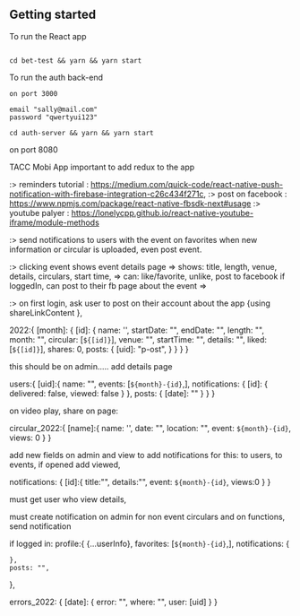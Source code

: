 ## Getting started
To run the React app

```

cd bet-test && yarn && yarn start

```

To run the auth back-end

```
on port 3000

email "sally@mail.com"
password "qwertyui123"

cd auth-server && yarn && yarn start

```
on port 8080


TACC Mobi App
important to add redux to the app


:> reminders tutorial : https://medium.com/quick-code/react-native-push-notification-with-firebase-integration-c26c434f271c,
:> post on facebook : https://www.npmjs.com/package/react-native-fbsdk-next#usage
:> youtube palyer : https://lonelycpp.github.io/react-native-youtube-iframe/module-methods

:> send notifications to users with the event on favorites when new information or circular is uploaded, even post event.

:> clicking event shows event details page
    => shows: title, length, venue, details, circulars, start time,
    => can: like/favorite, unlike, post to facebook if loggedIn, can post to their fb page about the event
    => 

:> on first login, ask user to post on their account about the app {using shareLinkContent },


2022:{
    [month]: {
        [id]: {
            name: '',
            startDate: "",
            endDate: "",
            length: "",
            month: "",
            circular: [`${[id]}`],
            venue: "", 
            startTime: "",
            details: "",
            liked: [`${[id]}`],
            shares: 0,
            posts: {
                [uid]: "p-ost",
            }
        }
    }
}

this should be on admin.....
add details page

users:{
    [uid]:{
        name: "",
        events: [`${month}-{id}`,],
        notifications: {
            [id]: {
                delivered: false,
                viewed: false
            }
        },
        posts: {
            [date]: ""
        }
    }
}

on video play, share on page: 

circular_2022:{
    [name]:{
        name: '',
        date: "",
        location: "",
        event: `${month}-{id}`,
        views: 0
    }
}

add new fields on admin and view
to add notifications for this: 
to users, to events,
if opened add viewed,

notifications: {
    [id]:{
        title:"",
        details:"",
        event: `${month}-{id}`,
        views:0
    }
}

must get user who view details,

must create notification on admin for non event circulars and on functions, send notification

if logged in:
profile:{
    {...userInfo},
    favorites: [`${month}-{id}`,],
    notifications: {

    },
    posts: "",
},

errors_2022: {
    [date]: {
        error: "",
        where: "",
        user: [uid]
    }
}
